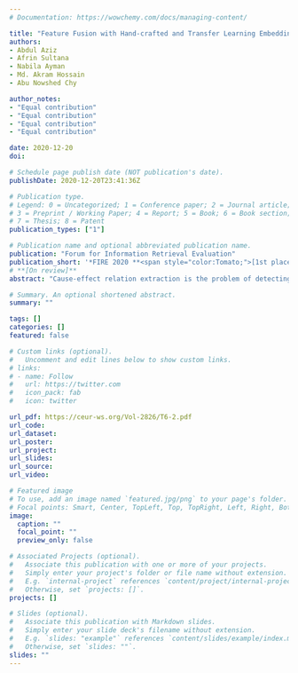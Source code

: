 ```yaml
---
# Documentation: https://wowchemy.com/docs/managing-content/

title: "Feature Fusion with Hand-crafted and Transfer Learning Embeddings for Cause-Effect Relation Extraction"
authors:
- Abdul Aziz
- Afrin Sultana
- Nabila Ayman
- Md. Akram Hossain
- Abu Nowshed Chy 

author_notes:
- "Equal contribution"
- "Equal contribution"
- "Equal contribution"
- "Equal contribution"

date: 2020-12-20
doi: 

# Schedule page publish date (NOT publication's date).
publishDate: 2020-12-20T23:41:36Z

# Publication type.
# Legend: 0 = Uncategorized; 1 = Conference paper; 2 = Journal article;
# 3 = Preprint / Working Paper; 4 = Report; 5 = Book; 6 = Book section;
# 7 = Thesis; 8 = Patent
publication_types: ["1"]

# Publication name and optional abbreviated publication name.
publication: "Forum for Information Retrieval Evaluation"
publication_short: '*FIRE 2020 **<span style="color:Tomato;">[1st place]</span>***'
# **[On review]**
abstract: "Cause-effect relation extraction is the problem of detecting causal relations expressed in a text. The extraction of causal-relations from texts might be beneficial for the improvement of various natural language processing (NLP) tasks including Q/A, text-summarization, opinion mining, and event analysis. However, cause-effect relation in the text is sparse, ambiguous, sometimes implicit, and has a linguistically complex construct. To address these challenges FIRE-2020 introduced a shared task focusing on cause-effect relation extraction (CEREX). We propose a feature based supervised classification model with a naive rule-based classifier. We define a set of rules based on a causal connective dictionary and stop-words. Besides, we use a fusion of hand-crafted features and transfer learning embeddings to train our SVM based supervised classification model. Experimental results exhibit that our proposed method achieved the topnotch performance for cause-effect relation extraction and causal word annotation."

# Summary. An optional shortened abstract.
summary: ""

tags: []
categories: []
featured: false

# Custom links (optional).
#   Uncomment and edit lines below to show custom links.
# links:
# - name: Follow
#   url: https://twitter.com
#   icon_pack: fab
#   icon: twitter

url_pdf: https://ceur-ws.org/Vol-2826/T6-2.pdf
url_code:
url_dataset:
url_poster:
url_project:
url_slides:
url_source:
url_video:

# Featured image
# To use, add an image named `featured.jpg/png` to your page's folder. 
# Focal points: Smart, Center, TopLeft, Top, TopRight, Left, Right, BottomLeft, Bottom, BottomRight.
image:
  caption: ""
  focal_point: ""
  preview_only: false

# Associated Projects (optional).
#   Associate this publication with one or more of your projects.
#   Simply enter your project's folder or file name without extension.
#   E.g. `internal-project` references `content/project/internal-project/index.md`.
#   Otherwise, set `projects: []`.
projects: []

# Slides (optional).
#   Associate this publication with Markdown slides.
#   Simply enter your slide deck's filename without extension.
#   E.g. `slides: "example"` references `content/slides/example/index.md`.
#   Otherwise, set `slides: ""`.
slides: ""
---
```


